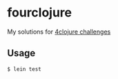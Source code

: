 # fourclojure

My solutions for [4clojure challenges](http://www.4clojure.com/problems)

## Usage


    $ lein test

